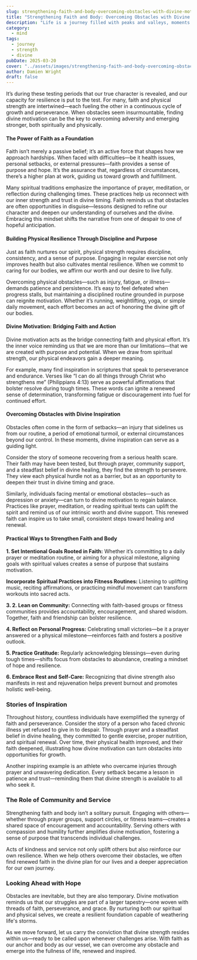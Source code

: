 ```yaml
---
slug: strengthening-faith-and-body-overcoming-obstacles-with-divine-motivation
title: "Strengthening Faith and Body: Overcoming Obstacles with Divine Motivation"
description: "Life is a journey filled with peaks and valleys, moments of triumph and times of challenge. "
category:
  - mind
tags:
  - journey
  - strength
  - divine
pubDate: 2025-03-20
cover: "../assets/images/strengthening-faith-and-body-overcoming-obstacles-with-divine-motivation.webp"
author: Damien Wright
draft: false
---
```


It’s during these testing periods that our true character is revealed, and our capacity for resilience is put to the test. For many, faith and physical strength are intertwined—each fueling the other in a continuous cycle of growth and perseverance. When obstacles seem insurmountable, finding divine motivation can be the key to overcoming adversity and emerging stronger, both spiritually and physically.

#### The Power of Faith as a Foundation

Faith isn’t merely a passive belief; it’s an active force that shapes how we approach hardships. When faced with difficulties—be it health issues, personal setbacks, or external pressures—faith provides a sense of purpose and hope. It’s the assurance that, regardless of circumstances, there’s a higher plan at work, guiding us toward growth and fulfillment.

Many spiritual traditions emphasize the importance of prayer, meditation, or reflection during challenging times. These practices help us reconnect with our inner strength and trust in divine timing. Faith reminds us that obstacles are often opportunities in disguise—lessons designed to refine our character and deepen our understanding of ourselves and the divine. Embracing this mindset shifts the narrative from one of despair to one of hopeful anticipation.

#### Building Physical Resilience Through Discipline and Purpose

Just as faith nurtures our spirit, physical strength requires discipline, consistency, and a sense of purpose. Engaging in regular exercise not only improves health but also cultivates mental resilience. When we commit to caring for our bodies, we affirm our worth and our desire to live fully.

Overcoming physical obstacles—such as injury, fatigue, or illness—demands patience and persistence. It’s easy to feel defeated when progress stalls, but maintaining a disciplined routine grounded in purpose can reignite motivation. Whether it’s running, weightlifting, yoga, or simple daily movement, each effort becomes an act of honoring the divine gift of our bodies.

#### Divine Motivation: Bridging Faith and Action

Divine motivation acts as the bridge connecting faith and physical effort. It’s the inner voice reminding us that we are more than our limitations—that we are created with purpose and potential. When we draw from spiritual strength, our physical endeavors gain a deeper meaning.

For example, many find inspiration in scriptures that speak to perseverance and endurance. Verses like “I can do all things through Christ who strengthens me” (Philippians 4:13) serve as powerful affirmations that bolster resolve during tough times. These words can ignite a renewed sense of determination, transforming fatigue or discouragement into fuel for continued effort.

#### Overcoming Obstacles with Divine Inspiration

Obstacles often come in the form of setbacks—an injury that sidelines us from our routine, a period of emotional turmoil, or external circumstances beyond our control. In these moments, divine inspiration can serve as a guiding light.

Consider the story of someone recovering from a serious health scare. Their faith may have been tested, but through prayer, community support, and a steadfast belief in divine healing, they find the strength to persevere. They view each physical hurdle not as a barrier, but as an opportunity to deepen their trust in divine timing and grace.

Similarly, individuals facing mental or emotional obstacles—such as depression or anxiety—can turn to divine motivation to regain balance. Practices like prayer, meditation, or reading spiritual texts can uplift the spirit and remind us of our intrinsic worth and divine support. This renewed faith can inspire us to take small, consistent steps toward healing and renewal.

#### Practical Ways to Strengthen Faith and Body

**1. Set Intentional Goals Rooted in Faith:** Whether it’s committing to a daily prayer or meditation routine, or aiming for a physical milestone, aligning goals with spiritual values creates a sense of purpose that sustains motivation.

**Incorporate Spiritual Practices into Fitness Routines:** Listening to uplifting music, reciting affirmations, or practicing mindful movement can transform workouts into sacred acts.

**3. 2. Lean on Community:** Connecting with faith-based groups or fitness communities provides accountability, encouragement, and shared wisdom. Together, faith and friendship can bolster resilience.

**4. Reflect on Personal Progress:** Celebrating small victories—be it a prayer answered or a physical milestone—reinforces faith and fosters a positive outlook.

**5. Practice Gratitude:** Regularly acknowledging blessings—even during tough times—shifts focus from obstacles to abundance, creating a mindset of hope and resilience.

**6. Embrace Rest and Self-Care:** Recognizing that divine strength also manifests in rest and rejuvenation helps prevent burnout and promotes holistic well-being.

### Stories of Inspiration

Throughout history, countless individuals have exemplified the synergy of faith and perseverance. Consider the story of a person who faced chronic illness yet refused to give in to despair. Through prayer and a steadfast belief in divine healing, they committed to gentle exercise, proper nutrition, and spiritual renewal. Over time, their physical health improved, and their faith deepened, illustrating how divine motivation can turn obstacles into opportunities for growth.

Another inspiring example is an athlete who overcame injuries through prayer and unwavering dedication. Every setback became a lesson in patience and trust—reminding them that divine strength is available to all who seek it.

### The Role of Community and Service

Strengthening faith and body isn’t a solitary pursuit. Engaging with others—whether through prayer groups, support circles, or fitness teams—creates a shared space of encouragement and accountability. Serving others with compassion and humility further amplifies divine motivation, fostering a sense of purpose that transcends individual challenges.

Acts of kindness and service not only uplift others but also reinforce our own resilience. When we help others overcome their obstacles, we often find renewed faith in the divine plan for our lives and a deeper appreciation for our own journey.

### Looking Ahead with Hope

Obstacles are inevitable, but they are also temporary. Divine motivation reminds us that our struggles are part of a larger tapestry—one woven with threads of faith, perseverance, and grace. By nurturing both our spiritual and physical selves, we create a resilient foundation capable of weathering life's storms.

As we move forward, let us carry the conviction that divine strength resides within us—ready to be called upon whenever challenges arise. With faith as our anchor and body as our vessel, we can overcome any obstacle and emerge into the fullness of life, renewed and inspired.